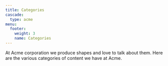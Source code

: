 ```yaml
---
title: Categories
cascade:
  type: acme
menu:
  footer:
    weight: 3
    name: Categories
---
```


At Acme corporation we produce shapes and love to talk about them. Here are the various categories of content we have at Acme.
